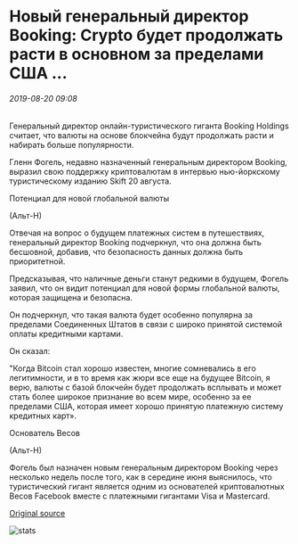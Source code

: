 # Новый генеральный директор Booking: Crypto будет продолжать расти в основном за пределами США ...

###### 2019-08-20 09:08

Генеральный директор онлайн-туристического гиганта Booking Holdings считает, что валюты на основе блокчейна будут продолжать расти и набирать больше популярности.

Гленн Фогель, недавно назначенный генеральным директором Booking, выразил свою поддержку криптовалютам в интервью нью-йоркскому туристическому изданию Skift 20 августа.

Потенциал для новой глобальной валюты

(Альт-Н)

Отвечая на вопрос о будущем платежных систем в путешествиях, генеральный директор Booking подчеркнул, что она должна быть бесшовной, добавив, что безопасность данных должна быть приоритетной.

Предсказывая, что наличные деньги станут редкими в будущем, Фогель заявил, что он видит потенциал для новой формы глобальной валюты, которая защищена и безопасна.

Он подчеркнул, что такая валюта будет особенно популярна за пределами Соединенных Штатов в связи с широко принятой системой оплаты кредитными картами.

Он сказал:

"Когда Bitcoin стал хорошо известен, многие сомневались в его легитимности, и в то время как жюри все еще на будущее Bitcoin, я верю, валюты с базой блокчейн будет продолжать всплывать и может стать более широкое признание во всем мире, особенно за ее пределами США, которая имеет хорошо принятую платежную систему кредитных карт».

Основатель Весов

(Альт-Н)

Фогель был назначен новым генеральным директором Booking через несколько недель после того, как в середине июня выяснилось, что туристический гигант является одним из основателей криптовалютных Весов Facebook вместе с платежными гигантами Visa и Mastercard.

[Original source](https://cointelegraph.com/news/new-booking-ceo-crypto-will-continue-to-grow-mainly-outside-the-us)

![stats](https://c.statcounter.com/11760860/0/a89fa40b/1/ "stats")